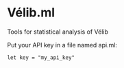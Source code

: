Vélib.ml
========

Tools for statistical analysis of Vélib

Put your API key in a file named api.ml:

    let key = "my_api_key"
